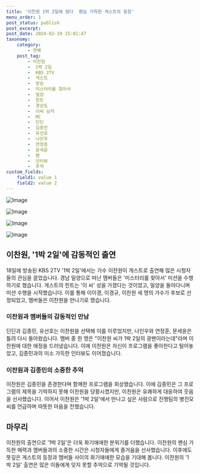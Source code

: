 ```yaml
---
title: '이찬원 1박 2일에 떴다  팬심 가득한 게스트의 등장'
menu_order: 1
post_status: publish
post_excerpt: 
post_date: 2024-02-19 15:01:47
taxonomy:
    category:
        - 연예
    post_tag:
        - 이찬원
        -  1박 2일
        -  KBS 2TV
        -  게스트
        -  방송
        -  미스터리를 찾아서
        -  밀양
        -  힌트
        -  경상도
        -  이씨 남자
        -  MC
        -  딘딘
        -  김종민
        -  유선호
        -  나인우
        -  연정훈
        -  문세윤
        -  팬
        -  인터뷰
        -  추억
custom_fields:
    field1: value 1
    field2: value 2
---
```


![Image](https://mimgnews.pstatic.net/image/408/2024/02/18/0000215146_001_20240218192401407.jpg?type=w540)

![Image](https://ssl.pstatic.net/mimgnews/image/408/2024/02/18/0000215146_002_20240218192401441.jpg?type=w540)

![Image](https://mimgnews.pstatic.net/image/408/2024/02/18/0000215146_003_20240218192401459.jpg?type=w540)

![Image](https://ssl.pstatic.net/mimgnews/image/408/2024/02/18/0000215146_004_20240218192401474.jpg?type=w540)

## 이찬원, '1박 2일'에 감동적인 출연
18일에 방송된 KBS 2TV '1박 2일'에서는 가수 이찬원이 게스트로 출연해 많은 시청자들의 관심을 끌었습니다. 경남 밀양으로 떠난 멤버들은 '미스터리를 찾아서' 미션을 수행하기로 했습니다. 게스트의 힌트는 '이 씨' 성을 가졌다는 것이었고, 밀양을 돌아다니며 미션 수행을 시작했습니다. 이를 통해 이이경, 이경규, 이찬원 세 명의 가수가 후보로 선정되었고, 멤버들은 이찬원을 만나기로 했습니다.
### 이찬원과 멤버들의 감동적인 만남
딘딘과 김종민, 유선호는 이찬원을 선택해 이를 이루었지만, 나인우와 연정훈, 문세윤은 틀려 다시 돌아왔습니다. 멤버 중 한 명은 "이찬원 씨가 1박 2일의 광팬이라는데"라며 이찬원에 대한 애정을 드러냈습니다. 이에 이찬원은 자신이 프로그램을 좋아한다고 털어놓았고, 김종민과의 미소 가득한 인터뷰도 이어졌습니다.
### 이찬원과 김종민의 소중한 추억
이찬원은 김종민을 존경한다며 함께한 프로그램을 회상했습니다. 이에 김종민은 그 프로그램의 제목을 기억하지 못해 이찬원을 당황시켰지만, 이찬원은 유쾌하게 대응하여 웃음을 선사했습니다. 이어서 이찬원은 '1박 2일'에서 만나고 싶은 사람으로 진행팀의 병진모 씨를 언급하며 따뜻한 마음을 전했습니다.
## 마무리
이찬원의 출연으로 '1박 2일'은 더욱 화기애애한 분위기를 더했습니다. 이찬원의 팬심 가득한 매력과 멤버들과의 소중한 시간은 시청자들에게 즐거움을 선사했습니다. 이후에도 뜻깊은 게스트의 등장과 멤버들 사이의 화기애애한 모습을 기대해 봅니다. 이찬원의 '1박 2일' 출연은 많은 이들에게 잊지 못할 추억으로 기억될 것입니다.

